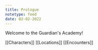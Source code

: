 ```yaml
---
title: Prologue
notetype: feed
date: 02-02-2022
---
```


Welcome to the Guardian's Academy!







[[Characters]]
[[Locations]]
[[Encounters]]

